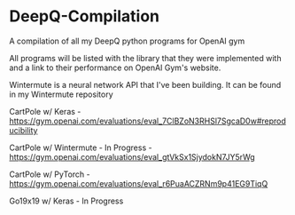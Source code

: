 # DeepQ-Compilation
A compilation of all my DeepQ python programs for OpenAI gym

All programs will be listed with the library that they were implemented with and a link to their performance on OpenAI Gym's website.

Wintermute is a neural network API that I've been building. It can be found in my Wintermute repository

CartPole w/ Keras - https://gym.openai.com/evaluations/eval_7ClBZoN3RHSl7SgcaD0w#reproducibility

CartPole w/ Wintermute - In Progress - https://gym.openai.com/evaluations/eval_gtVkSx1SjydokN7JY5rWg

CartPole w/ PyTorch - https://gym.openai.com/evaluations/eval_r6PuaACZRNm9p41EG9TiqQ

Go19x19 w/ Keras - In Progress
